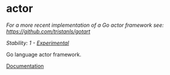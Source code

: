 # actor

_For a more recent implementation of a Go actor framework see: https://github.com/tristanls/gotart_

_Stability: 1 - [Experimental](https://github.com/tristanls/stability-index#stability-1---experimental)_

Go language actor framework.

[Documentation](http://godoc.org/github.com/tristanls/go-actor)
